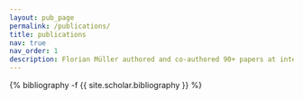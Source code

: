 ```yaml
---
layout: pub_page
permalink: /publications/
title: publications
nav: true
nav_order: 1
description: Florian Müller authored and co-authored 90+ papers at international peer-reviewed conferences and journals. 
---
```

<!-- _pages/publications.md -->
<div class="publications">

{% bibliography -f {{ site.scholar.bibliography }} %}

</div>
